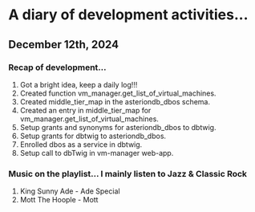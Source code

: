 # A diary of development activities... #

## December 12th, 2024 ##
### Recap of development... ###
1. Got a bright idea, keep a daily log!!!  
1. Created function vm_manager.get_list_of_virtual_machines.  
1. Created middle_tier_map in the asteriondb_dbos schema.  
1. Created an entry in middle_tier_map for vm_manager.get_list_of_virtual_machines.  
1. Setup grants and synonyms for asteriondb_dbos to dbtwig.  
1. Setup grants for dbtwig to asteriondb_dbos.  
1. Enrolled dbos as a service in dbtwig.  
1. Setup call to dbTwig in vm-manager web-app.  

### Music on the playlist... I mainly listen to Jazz & Classic Rock ###
1. King Sunny Ade - Ade Special  
1. Mott The Hoople - Mott  
